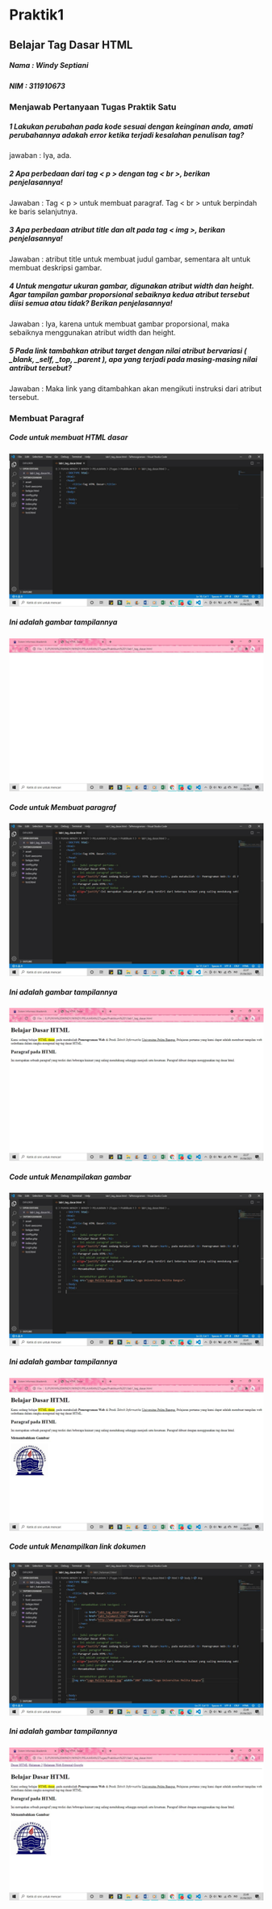 # Praktik1
## Belajar Tag Dasar HTML

##### Nama : Windy Septiani
##### NIM  : 311910673

### Menjawab Pertanyaan Tugas Praktik Satu
##### 1 Lakukan perubahan pada kode sesuai dengan keinginan anda, amati perubahannya adakah error ketika terjadi kesalahan penulisan tag?
jawaban : Iya, ada.

##### 2 Apa perbedaan dari tag < p > dengan tag < br >, berikan penjelasannya!
Jawaban : Tag < p > untuk membuat paragraf. Tag < br > untuk berpindah ke baris selanjutnya.

##### 3 Apa perbedaan atribut title dan alt pada tag < img >, berikan penjelasannya!
Jawaban : atribut title untuk membuat judul gambar, sementara alt untuk membuat deskripsi gambar.

##### 4 Untuk mengatur ukuran gambar, digunakan atribut width dan height. Agar tampilan gambar proporsional sebaiknya kedua atribut tersebut diisi semua atau tidak? Berikan penjelasannya!
Jawaban : Iya, karena untuk membuat gambar proporsional, maka sebaiknya menggunakan atribut width dan height.

##### 5 Pada link tambahkan atribut target dengan nilai atribut bervariasi ( _blank, _self, _top, _parent ), apa yang terjadi pada masing-masing nilai antribut tersebut?
Jawaban : Maka link yang ditambahkan akan mengikuti instruksi dari atribut tersebut.

### Membuat Paragraf
##### Code untuk membuat HTML dasar

![Gambar 1](Screenshot/ss1.jpg)

##### Ini adalah gambar tampilannya

![Gambar 2](Screenshot/ss2.jpg)

##### Code untuk Membuat paragraf

![Gambar 3](Screenshot/ss3.jpg)

##### Ini adalah gambar tampilannya

![Gambar 4](Screenshot/ss4.jpg)

##### Code untuk Menampilakan gambar

![Gambar 5](Screenshot/ss5.jpg)

##### Ini adalah gambar tampilannya

![Gambar 6](Screenshot/ss6.jpg)

##### Code untuk Menampilkan link dokumen

![Gambar 7](Screenshot/ss7.jpg)

##### Ini adalah gambar tampilannya

![Gambar 8](Screenshot/ss8.jpg)
